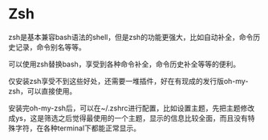 # Zsh

zsh是基本兼容bash语法的shell，但是zsh的功能更强大，比如自动补全，命令历史记录，命令别名等等。

可以使用zsh替换bash，享受到各种命令补全，命令历史补全等等的便利。

仅安装zsh享受不到这些好处，还需要一堆插件，好在有现成的发行版oh-my-zsh，可以直接使用。

安装完oh-my-zsh后，可以在~/.zshrc进行配置，比如设置主题，先把主题修改成ys，这是筛选之后觉得最使用的一个主题，显示的信息比较全面，而且没有特殊字符，在各种terminal下都能正常显示。